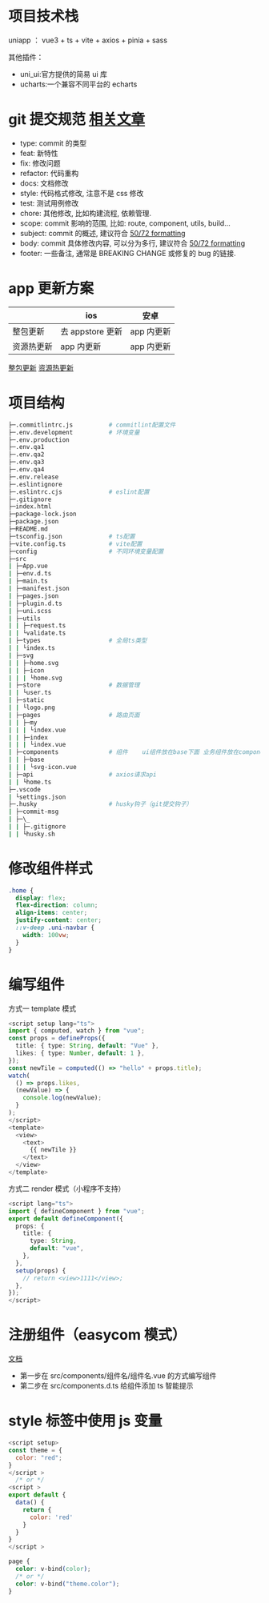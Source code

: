 # 项目技术栈

uniapp ： vue3 + ts + vite + axios + pinia + sass

其他插件：

- uni_ui:官方提供的简易 ui 库
- ucharts:一个兼容不同平台的 echarts

# git 提交规范 [相关文章](https://juejin.cn/post/6844903606815064077)

- type: commit 的类型
- feat: 新特性
- fix: 修改问题
- refactor: 代码重构
- docs: 文档修改
- style: 代码格式修改, 注意不是 css 修改
- test: 测试用例修改
- chore: 其他修改, 比如构建流程, 依赖管理.
- scope: commit 影响的范围, 比如: route, component, utils, build...
- subject: commit 的概述, 建议符合 [50/72 formatting](https://link.juejin.cn/?target=https%3A%2F%2Flink.zhihu.com%2F%3Ftarget%3Dhttps%253A%2F%2Fstackoverflow.com%2Fquestions%2F2290016%2Fgit-commit-messages-50-72-formatting)
- body: commit 具体修改内容, 可以分为多行, 建议符合 [50/72 formatting](https://link.juejin.cn/?target=https%3A%2F%2Flink.zhihu.com%2F%3Ftarget%3Dhttps%253A%2F%2Fstackoverflow.com%2Fquestions%2F2290016%2Fgit-commit-messages-50-72-formatting)
- footer: 一些备注, 通常是 BREAKING CHANGE 或修复的 bug 的链接.

# app 更新方案

|            | ios              | 安卓       |
| ---------- | ---------------- | ---------- |
| 整包更新   | 去 appstore 更新 | app 内更新 |
| 资源热更新 | app 内更新       | app 内更新 |

[整包更新](https://ask.dcloud.net.cn/article/34972)
[资源热更新](https://ask.dcloud.net.cn/article/35667)

# 项目结构

```bash
├─.commitlintrc.js          # commitlint配置文件
├─.env.development          # 环境变量
├─.env.production
├─.env.qa1
├─.env.qa2
├─.env.qa3
├─.env.qa4
├─.env.release
├─.eslintignore
├─.eslintrc.cjs             # eslint配置
├─.gitignore
├─index.html
├─package-lock.json
├─package.json
├─README.md
├─tsconfig.json             # ts配置
├─vite.config.ts            # vite配置
├─config                    # 不同环境变量配置
├─src
| ├─App.vue
| ├─env.d.ts
| ├─main.ts
| ├─manifest.json
| ├─pages.json
| ├─plugin.d.ts
| ├─uni.scss
| ├─utils
| | ├─request.ts
| | └validate.ts
| ├─types                   # 全局ts类型
| | └index.ts
| ├─svg
| | ├─home.svg
| | ├─icon
| | | └home.svg
| ├─store                   # 数据管理
| | └user.ts
| ├─static
| | └logo.png
| ├─pages                   # 路由页面
| | ├─my
| | | └index.vue
| | ├─index
| | | └index.vue
| ├─components              # 组件    ui组件放在base下面 业务组件放在components下
| | ├─base
| | | └svg-icon.vue
| ├─api                     # axios请求api
| | └home.ts
├─.vscode
| └settings.json
├─.husky                    # husky钩子（git提交钩子）
| ├─commit-msg
| ├─\_
| | ├─.gitignore
| | └husky.sh
```

# 修改组件样式

```css
.home {
  display: flex;
  flex-direction: column;
  align-items: center;
  justify-content: center;
  ::v-deep .uni-navbar {
    width: 100vw;
  }
}
```

# 编写组件

方式一 template 模式

```ts
<script setup lang="ts">
import { computed, watch } from "vue";
const props = defineProps({
  title: { type: String, default: "Vue" },
  likes: { type: Number, default: 1 },
});
const newTile = computed(() => "hello" + props.title);
watch(
  () => props.likes,
  (newValue) => {
    console.log(newValue);
  }
);
</script>
<template>
  <view>
    <text>
      {{ newTile }}
    </text>
  </view>
</template>
```

方式二 render 模式（小程序不支持）

```ts
<script lang="ts">
import { defineComponent } from "vue";
export default defineComponent({
  props: {
    title: {
      type: String,
      default: "vue",
    },
  },
  setup(props) {
    // return <view>1111</view>;
  },
});
</script>
```

# 注册组件（easycom 模式）

[文档](https://uniapp.dcloud.io/collocation/pages.html#easycom)

- 第一步在 src/components/组件名/组件名.vue 的方式编写组件
- 第二步在 src/components.d.ts 给组件添加 ts 智能提示

# style 标签中使用 js 变量

```js
<script setup>
const theme = {
  color: "red";
}
</script >
  /* or */
<script >
export default {
  data() {
    return {
      color: 'red'
    }
  }
}
</script >
```

```css
page {
  color: v-bind(color);
  /* or */
  color: v-bind("theme.color");
}
```
